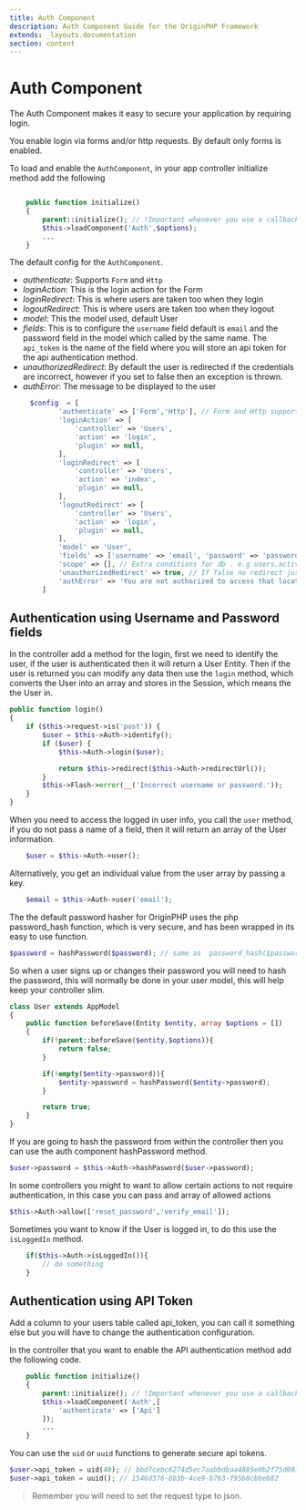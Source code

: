 ```yaml
---
title: Auth Component
description: Auth Component Guide for the OriginPHP Framework
extends: _layouts.documentation
section: content
---
```

# Auth Component

The Auth Component makes it easy to secure your application by requiring login.

You enable login via forms and/or http requests. By default only forms is enabled.

To load and enable the `AuthComponent`, in your app controller initialize method add the following

```php

    public function initialize()
    {
        parent::initialize(); // !Important whenever you use a callback or initialize method
        $this->loadComponent('Auth',$options);
        ...
    }

```

The default config for the `AuthComponent`.

- *authenticate*: Supports `Form` and `Http`
- *loginAction*: This is the login action for the Form
- *loginRedirect*: This is where users are taken too when they login
- *logoutRedirect*: This is where users are taken too when they logout
- *model*: This the model used, default User
- *fields*: This is to configure the `username` field default is `email` and the password field in the model which called by the same name. The `api_token` is the name of the field where you will store an api token for the api authentication method.
- *unauthorizedRedirect*: By default the user is redirected if the credentials are incorrect, however if you set to false then an exception is thrown.
- *authError*: The message to be displayed to the user

```php
     $config  = [
            'authenticate' => ['Form','Http'], // Form and Http supported
            'loginAction' => [
                'controller' => 'Users',
                'action' => 'login',
                'plugin' => null,
            ],
            'loginRedirect' => [
                'controller' => 'Users',
                'action' => 'index',
                'plugin' => null,
            ],
            'logoutRedirect' => [
                'controller' => 'Users',
                'action' => 'login',
                'plugin' => null,
            ],
            'model' => 'User',
            'fields' => ['username' => 'email', 'password' => 'password','api_token'=>'api_token'],
            'scope' => [], // Extra conditions for db . e.g users.active=1;
            'unauthorizedRedirect' => true, // If false no redirect just exception e.g cli stuff
            'authError' => 'You are not authorized to access that location.',
        ]

```

## Authentication using Username and Password fields

In the controller add a method for the login, first we need to identify the user, if the user is authenticated then it will return a User Entity. Then if the user is returned you can modify any data then use the `login` method, which converts the User into an array and stores in the Session, which means the the User in.

```php
public function login()
{
    if ($this->request->is('post')) {
        $user = $this->Auth->identify();
        if ($user) {
            $this->Auth->login($user);

            return $this->redirect($this->Auth->redirectUrl());
        }
        $this->Flash->error(__('Incorrect username or password.'));
    }
}
```

When you need to access the logged in user info, you call the `user` method, if you do not pass a name
of a field, then it will return an array of the User information.

```php
    $user = $this->Auth->user();
```

Alternatively, you get an individual value from the user array by passing a key.

```php
    $email = $this->Auth->user('email');
```

The the default password hasher for OriginPHP uses the php password_hash function, which is very secure, and has been wrapped in its easy to use function.

```php
$password = hashPassword($password); // same as  password_hash($password, PASSWORD_DEFAULT); 
```

So when a user signs up or changes their password you will need to hash the password, this will normally  be done in your user model, this will help keep your controller slim.

```php
class User extends AppModel
{
    public function beforeSave(Entity $entity, array $options = [])
    {
        if(!parent::beforeSave($entity,$options)){
            return false;
        }

        if(!empty($entity->password)){
            $entity->password = hashPassword($entity->password);
        }

        return true;
    }
}
```

If you are going to hash the password from within the controller then you can use the auth component hashPassword method.


```php
$user->password = $this->Auth->hashPasword($user->password);
```

In some controllers you might to want to allow certain actions to not require authentication, in this case you can pass and array of allowed actions

```php
$this->Auth->allow(['reset_password','verify_email']);
```

Sometimes you want to know if the User is logged in, to do this use the `isLoggedIn` method.

```php
    if($this->Auth->isLoggedIn()){
        // do something
    }
```

## Authentication using API Token

Add a column to your users table called api_token, you can call it something else but you will have to change the authentication configuration.

In the controller that you want to enable the API authentication method add the following code.

```php
    public function initialize()
    {
        parent::initialize(); // !Important whenever you use a callback or initialize method
        $this->loadComponent('Auth',[
            'authenticate' => ['Api']
        ]);
        ...
    }
```

You can use the `uid` or `uuid` functions to generate secure api tokens.

```php
$user->api_token = uid(40); // bbd7cebc6274d5ec7aabbdbaa4885e0b2f75d091
$user->api_token = uuid(); // 1546d376-8b3b-4ce9-b763-f95b8cbbeb82
```

> Remember you will need to set the request type to json. 